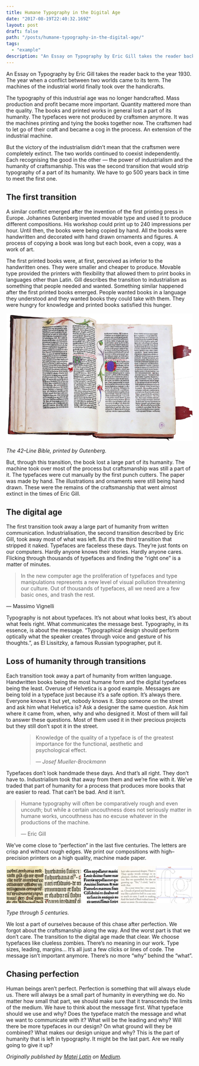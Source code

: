 ```yaml
---
title: Humane Typography in the Digital Age
date: "2017-08-19T22:40:32.169Z"
layout: post
draft: false
path: "/posts/humane-typography-in-the-digital-age/"
tags:
  - "example"
description: "An Essay on Typography by Eric Gill takes the reader back to the year 1930. The year when a conflict between two worlds came to its term. The machines of the industrial world finally took over the handicrafts."
---
```


An Essay on Typography by Eric Gill takes the reader back to the year 1930. The year when a conflict between two worlds came to its term. The machines of the industrial world finally took over the handicrafts.

The typography of this industrial age was no longer handcrafted. Mass production and profit became more important. Quantity mattered more than the quality. The books and printed works in general lost a part of its humanity. The typefaces were not produced by craftsmen anymore. It was the machines printing and tying the books together now. The craftsmen had to let go of their craft and became a cog in the process. An extension of the industrial machine.

But the victory of the industrialism didn’t mean that the craftsmen were completely extinct. The two worlds continued to coexist independently. Each recognising the good in the other — the power of industrialism and the humanity of craftsmanship. This was the second transition that would strip typography of a part of its humanity. We have to go 500 years back in time to meet the first one.

## The first transition

A similar conflict emerged after the invention of the first printing press in Europe. Johannes Gutenberg invented movable type and used it to produce different compositions. His workshop could print up to 240 impressions per hour. Until then, the books were being copied by hand. All the books were handwritten and decorated with hand drawn ornaments and figures. A process of copying a book was long but each book, even a copy, was a work of art.

The first printed books were, at first, perceived as inferior to the handwritten ones. They were smaller and cheaper to produce. Movable type provided the printers with flexibility that allowed them to print books in languages other than Latin. Gill describes the transition to industrialism as something that people needed and wanted. Something similar happened after the first printed books emerged. People wanted books in a language they understood and they wanted books they could take with them. They were hungry for knowledge and printed books satisfied this hunger.

![42-line-bible.jpg](./42-line-bible.jpg)

*The 42–Line Bible, printed by Gutenberg.*

But, through this transition, the book lost a large part of its humanity. The machine took over most of the process but craftsmanship was still a part of it. The typefaces were cut manually by the first punch cutters. The paper was made by hand. The illustrations and ornaments were still being hand drawn. These were the remains of the craftsmanship that went almost extinct in the times of Eric Gill.

## The digital age

The first transition took away a large part of humanity from written communication. Industrialisation, the second transition described by Eric Gill, took away most of what was left. But it’s the third transition that stripped it naked. Typefaces are faceless these days. They’re just fonts on our computers. Hardly anyone knows their stories. Hardly anyone cares. Flicking through thousands of typefaces and finding the “right one” is a matter of minutes.

> In the new computer age the proliferation of typefaces and type manipulations represents a new level of visual pollution threatening our culture. Out of thousands of typefaces, all we need are a few basic ones, and trash the rest.
>
— Massimo Vignelli

Typography is not about typefaces. It’s not about what looks best, it’s about what feels right. What communicates the message best. Typography, in its essence, is about the message. “Typographical design should perform optically what the speaker creates through voice and gesture of his thoughts.”, as El Lissitzky, a famous Russian typographer, put it.

## Loss of humanity through transitions

Each transition took away a part of humanity from written language. Handwritten books being the most humane form and the digital typefaces being the least. Overuse of Helvetica is a good example. Messages are being told in a typeface just because it’s a safe option. It’s always there. Everyone knows it but yet, nobody knows it. Stop someone on the street and ask him what Helvetica is? Ask a designer the same question. Ask him where it came from, when, why and who designed it. Most of them will fail to answer these questions. Most of them used it in their precious projects but they still don’t spot it in the street.

<figure>
	<blockquote>
		<p>Knowledge of the quality of a typeface is of the greatest importance for the functional, aesthetic and psychological effect.</p>
		<footer>
			<cite>— Josef Mueller-Brockmann</cite>
		</footer>
	</blockquote>
</figure>

Typefaces don’t look handmade these days. And that’s all right. They don’t have to. Industrialism took that away from them and we’re fine with it. We’ve traded that part of humanity for a process that produces more books that are easier to read. That can’t be bad. And it isn’t.

> Humane typography will often be comparatively rough and even uncouth; but while a certain uncouthness does not seriously matter in humane works, uncouthness has no excuse whatever in the productions of the machine.
>
> — Eric Gill

We’ve come close to “perfection” in the last five centuries. The letters are crisp and without rough edges. We print our compositions with high–precision printers on a high quality, machine made paper.

![type-through-time.jpg](./type-through-time.jpg)

*Type through 5 centuries.*

We lost a part of ourselves because of this chase after perfection. We forgot about the craftsmanship along the way. And the worst part is that we don’t care. The transition to the digital age made that clear. We choose typefaces like clueless zombies. There’s no meaning in our work. Type sizes, leading, margins… It’s all just a few clicks or lines of code. The message isn’t important anymore. There’s no more “why” behind the “what”.

## Chasing perfection

Human beings aren’t perfect. Perfection is something that will always elude us. There will always be a small part of humanity in everything we do. No matter how small that part, we should make sure that it transcends the limits of the medium. We have to think about the message first. What typeface should we use and why? Does the typeface match the message and what we want to communicate with it? What will be the leading and why? Will there be more typefaces in our design? On what ground will they be combined? What makes our design unique and why? This is the part of humanity that is left in typography. It might be the last part. Are we really going to give it up?

*Originally published by [Matej Latin](http://matejlatin.co.uk/) on [Medium](https://medium.com/design-notes/humane-typography-in-the-digital-age-9bd5c16199bd?ref=webdesignernews.com#.lygo82z0x).*